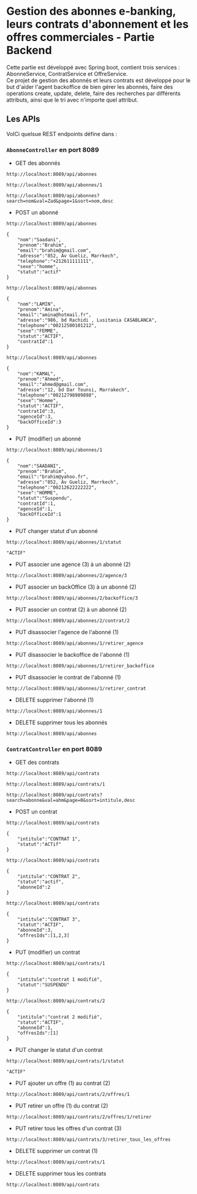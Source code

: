 # Gestion des abonnes e-banking, leurs contrats d'abonnement et les offres commerciales - Partie Backend

Cette partie est développé avec Spring boot, contient trois services : AbonneService, ContratService et OffreService.
</br>
Ce projet de gestion des abonnés et leurs contrats est développé pour le but d'aider l'agent backoffice de bien gérer les abonnés, faire des operations create, update, delete, faire des recherches par différents attributs, ainsi que le tri avec n'importe quel attribut.
</br>
## Les APIs
VoICi quelsue REST endpoints défine dans :
### ```AbonneController``` en **port 8089**

* GET des abonnés
```
http://localhost:8089/api/abonnes

```
```
http://localhost:8089/api/abonnes/1

```
```
http://localhost:8089/api/abonnes?search=nom&val=Zad&page=1&sort=nom,desc

```

* POST un abonné

```
http://localhost:8089/api/abonnes

{
    "nom":"Saadani",
    "prenom":"Brahim",
    "email":"brahim@gmail.com",
    "adresse":"852, Av Gueliz, Marrkech",
    "telephone":"+212611111111",
    "sexe":"homme",
    "statut":"actif"
}

```
```
http://localhost:8089/api/abonnes

{
    "nom":"LAMIN",
    "prenom":"Amina",
    "email":"amina@hotmail.fr",
    "adresse":"986, bd Rachidi , Lusitania CASABLANCA",
    "telephone":"00212500101212",
    "sexe":"FEMME",
    "statut":"ACTIF",
    "contratId":1
}

```
```
http://localhost:8089/api/abonnes

{
    "nom":"KAMAL",
    "prenom":"Ahmed",
    "email":"ahmed@gmail.com",
    "adresse":"12, bd Dar Tounsi, Marrakech",
    "telephone":"00212798989898",
    "sexe":"Homme",
    "statut":"ACTIF",
    "contratId":3,
    "agenceId":3,
    "backOfficeId":3
}

```

* PUT (modifier) un abonné
```
http://localhost:8089/api/abonnes/1

{
    "nom":"SAADANI",
    "prenom":"Brahim",
    "email":"brahim@yahoo.fr",
    "adresse":"852, Av Gueliz, Marrkech",
    "telephone":"00212622222222",
    "sexe":"HOMME",
    "statut":"Suspendu",
    "contratId":1,
    "agenceId":1,
    "backOfficeId":1
}
```
* PUT changer statut d'un abonné
```
http://localhost:8089/api/abonnes/1/statut

"ACTIF"
```

* PUT associer une agence (3) à un abonné (2)
```
http://localhost:8089/api/abonnes/2/agence/3

```

* PUT associer un backOffice (3) à un abonné (2)
```
http://localhost:8089/api/abonnes/2/backoffice/3

```

* PUT associer un contrat (2) à un abonné (2)
```
http://localhost:8089/api/abonnes/2/contrat/2

```

* PUT disassocier l'agence de l'abonné (1)
```
http://localhost:8089/api/abonnes/1/retirer_agence

```

* PUT disassocier le backoffice de l'abonné (1)
```
http://localhost:8089/api/abonnes/1/retirer_backoffice

```
* PUT disassocier le contrat de l'abonné (1)
```
http://localhost:8089/api/abonnes/1/retirer_contrat

```

* DELETE supprimer l'abonné (1)
```
http://localhost:8089/api/abonnes/1

```

* DELETE supprimer tous les abonnés
```
http://localhost:8089/api/abonnes

```

### ```ContratController``` en **port 8089**

* GET des contrats
```
http://localhost:8089/api/contrats

```
```
http://localhost:8089/api/contrats/1

```
```
http://localhost:8089/api/contrats?search=abonne&val=ahm&page=0&sort=intitule,desc

```

* POST un contrat

```
http://localhost:8089/api/contrats

{
    "intitule":"CONTRAT 1",
    "statut":"ACTif"
}

```
```
http://localhost:8089/api/contrats

{
    "intitule":"CONTRAT 2",
    "statut":"actif",
    "abonneId":2
}

```
```
http://localhost:8089/api/contrats

{
    "intitule":"CONTRAT 3",
    "statut":"ACTIF",
    "abonneId":3,
    "offresIds":[1,2,3]
}

```

* PUT (modifier) un contrat
```
http://localhost:8089/api/contrats/1

{
    "intitule":"contrat 1 modifié",
    "statut":"SUSPENDU"
}
```

```
http://localhost:8089/api/contrats/2

{
    "intitule":"contrat 2 modifié",
    "statut":"ACTIF",
    "abonneId":1,
    "offresIds":[1]
}
```
* PUT changer le statut d'un contrat
```
http://localhost:8089/api/contrats/1/statut

"ACTIF"
```

* PUT ajouter un offre (1) au contrat (2)
```
http://localhost:8089/api/contrats/2/offres/1

```

* PUT retirer un offre (1) du contrat (2)
```
http://localhost:8089/api/contrats/2/offres/1/retirer

```

* PUT retirer tous les offres d'un contrat (3)
```
http://localhost:8089/api/contrats/3/retirer_tous_les_offres

```

* DELETE supprimer un contrat (1)
```
http://localhost:8089/api/contrats/1

```

* DELETE supprimer tous les contrats
```
http://localhost:8089/api/contrats

```
